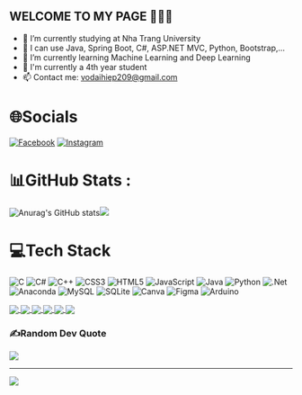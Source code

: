 ## WELCOME TO MY PAGE 👋👋👋





- 🔭 I’m currently studying at Nha Trang University
- 🌱 I can use Java, Spring Boot, C#, ASP.NET MVC, Python, Bootstrap,...
- 🤖 I’m currently learning Machine Learning and Deep Learning
- 💬 I'm currently a 4th year student
- 📫 Contact me: vodaihiep209@gmail.com


# 🌐Socials
[![Facebook](https://img.shields.io/badge/Facebook-%231877F2.svg?logo=Facebook&logoColor=white)](https://facebook.com/https://www.facebook.com/v.dhiepp) [![Instagram](https://img.shields.io/badge/Instagram-%23E4405F.svg?logo=Instagram&logoColor=white)](https://instagram.com/https://www.instagram.com/v.dhiepp_/) 

# 📊GitHub Stats :
![Anurag's GitHub stats](https://github-readme-stats.vercel.app/api?username=Vdhiepp&theme=radical&show_icons=true)![](https://github-readme-stats.vercel.app/api/top-langs/?username=Vdhiepp&theme=radical&hide_border=true&include_all_commits=false&count_private=false&layout=compact)

# 💻Tech Stack
![C](https://img.shields.io/badge/c-%2300599C.svg?style=for-the-badge&logo=c&logoColor=white) ![C#](https://img.shields.io/badge/c%23-%23239120.svg?style=for-the-badge&logo=c-sharp&logoColor=white) ![C++](https://img.shields.io/badge/c++-%2300599C.svg?style=for-the-badge&logo=c%2B%2B&logoColor=white) ![CSS3](https://img.shields.io/badge/css3-%231572B6.svg?style=for-the-badge&logo=css3&logoColor=white) ![HTML5](https://img.shields.io/badge/html5-%23E34F26.svg?style=for-the-badge&logo=html5&logoColor=white) ![JavaScript](https://img.shields.io/badge/javascript-%23323330.svg?style=for-the-badge&logo=javascript&logoColor=%23F7DF1E) ![Java](https://img.shields.io/badge/java-%23ED8B00.svg?style=for-the-badge&logo=java&logoColor=white) ![Python](https://img.shields.io/badge/python-3670A0?style=for-the-badge&logo=python&logoColor=ffdd54) ![.Net](https://img.shields.io/badge/.NET-5C2D91?style=for-the-badge&logo=.net&logoColor=white) ![Anaconda](https://img.shields.io/badge/Anaconda-%2344A833.svg?style=for-the-badge&logo=anaconda&logoColor=white) ![MySQL](https://img.shields.io/badge/mysql-%2300f.svg?style=for-the-badge&logo=mysql&logoColor=white) ![SQLite](https://img.shields.io/badge/sqlite-%2307405e.svg?style=for-the-badge&logo=sqlite&logoColor=white) ![Canva](https://img.shields.io/badge/Canva-%2300C4CC.svg?style=for-the-badge&logo=Canva&logoColor=white) 	![Figma](https://img.shields.io/badge/figma-%23F24E1E.svg?style=for-the-badge&logo=figma&logoColor=white) ![Arduino](https://img.shields.io/badge/-Arduino-00979D?style=for-the-badge&logo=Arduino&logoColor=white)

<a href="https://github.com/Vdhiepp/63132946_Web2/?tab=readme-ov-file#63132946_web2">
    <img align="center" src="https://github-readme-stats.vercel.app/api/pin/?username=Vdhiepp&repo=63132946_Web2&cache_seconds=86400&theme=merko"" />
</a>
<a href="https://github.com/Vdhiepp/DOAN_Web2/">
    <img align="center" src="https://github-readme-stats.vercel.app/api/pin/?username=Vdhiepp&repo=DOAN_Web2&cache_seconds=86400&theme=radical"" />
</a>
<a href="https://github.com/Vdhiepp/ThucTapIVS/">
    <img align="center" src="https://github-readme-stats.vercel.app/api/pin/?username=Vdhiepp&repo=ThucTapIVS&cache_seconds=86400&theme=tokyonight"" />
</a>
<a href="https://github.com/Vdhiepp/JavaDev/">
    <img align="center" src="https://github-readme-stats.vercel.app/api/pin/?username=Vdhiepp&repo=JavaDev&cache_seconds=86400&theme=blue-green"" />
</a>
<a href="https://github.com/Vdhiepp/Web1/">
    <img align="center" src="https://github-readme-stats.vercel.app/api/pin/?username=Vdhiepp&repo=Web1&cache_seconds=86400&theme=algolia"" />
</a>
<a href="https://github.com/Vdhiepp/63CLC2-MobiDev/">
    <img align="center" src="https://github-readme-stats.vercel.app/api/pin/?username=Vdhiepp&repo=63CLC2-MobiDev&cache_seconds=86400&theme=calm_pink"" />
</a>

### ✍️Random Dev Quote
![](https://quotes-github-readme.vercel.app/api?type=horizontal&theme=radical)

---
[![](https://visitcount.itsvg.in/api?id=Vdhiepp&icon=0&color=0)](https://visitcount.itsvg.in)

